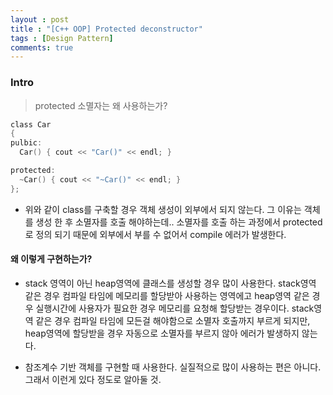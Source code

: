 ```yaml
---
layout : post
title : "[C++ OOP] Protected deconstructor"
tags : [Design Pattern]
comments: true
---
```


### Intro 
> protected 소멸자는 왜 사용하는가? 

```c
class Car
{
pulbic:
  Car() { cout << "Car()" << endl; }

protected:
  ~Car() { cout << "~Car()" << endl; }
};

```
- 위와 같이 class를 구축할 경우 객체 생성이 외부에서 되지 않는다. 그 이유는 객체를 생성 한 후 소멸자를 호출 해야하는데.. 소멸자를 호출 하는 과정에서 protected로 정의 되기 때문에 외부에서 부를 수 없어서 compile 에러가 발생한다.

#### 왜 이렇게 구현하는가?
- stack 영역이 아닌 heap영역에 클래스를 생성할 경우 많이 사용한다. stack영역 같은 경우 컴파일 타임에 메모리를 할당받아 사용하는 영역에고 heap영역 같은 경우 실행시간에 사용자가 필요한 경우 메모리를 요청해 할당받는 경우이다. stack영역 같은 경우 컴파일 타임에 모든걸 해야함으로 소멸자 호출까지 부르게 되지만, heap영역에 할당받을 경우 자동으로 소멸자를 부르지 않아 에러가 발생하지 않는다. 

- 참조계수 기반 객체를 구현할 때 사용한다. 실질적으로 많이 사용하는 편은 아니다. 그래서 이런게 있다 정도로 알아둘 것.

